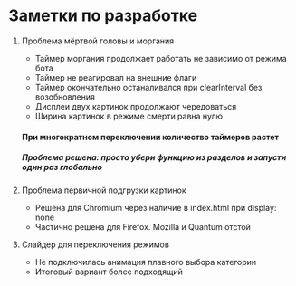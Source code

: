 
# Заметки по разработке

1. Проблема мёртвой головы и моргания
	- Таймер моргания продолжает работать не зависимо от режима бота
	- Таймер не реагировал на внешние флаги
	- Таймер окончательно останаливался при clearInterval без возобновления
	- Дисплеи двух картинок продолжают чередоваться
	- Ширина картинок в режиме смерти равна нулю

	#### При многократном переключении количество таймеров растет
	##### Проблема решена: просто убери функцию из разделов и запусти один раз глобально

2. Проблема первичной подгрузки картинок
	- Решена для Chromium через наличие в index.html при display: none
	- Частично решена для Firefox. Mozilla и Quantum отстой

3. Слайдер для переключения режимов
	- Не подключилась анимация плавного выбора категории
	- Итоговый вариант более подходящий	